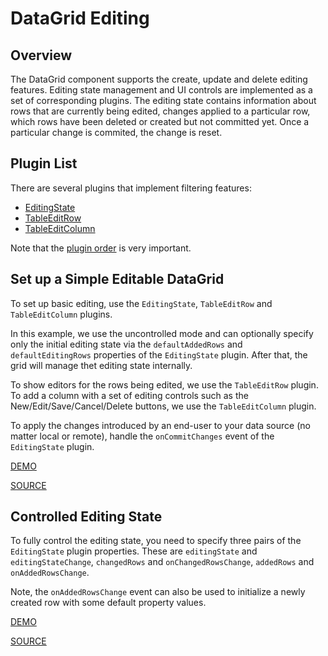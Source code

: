 # DataGrid Editing

## Overview

The DataGrid component supports the create, update and delete editing features. Editing state management and UI controls are implemented as a set of corresponding plugins. The editing state contains information about rows that are currently being edited, changes applied to a particular row, which rows have been deleted or created but not committed yet. Once a particular change is commited, the change is reset.

## Plugin List

There are several plugins that implement filtering features:
- [EditingState](../reference/editing-state.md)
- [TableEditRow](../reference/table-edit-row.md)
- [TableEditColumn](../reference/table-edit-column.md)

Note that the [plugin order](../README.md#plugin-order) is very important.

## Set up a Simple Editable DataGrid

To set up basic editing, use the `EditingState`, `TableEditRow` and `TableEditColumn` plugins.

In this example, we use the uncontrolled mode and can optionally specify only the initial editing state via the `defaultAddedRows` and `defaultEditingRows` properties of the `EditingState` plugin. After that, the grid will manage thet editing state internally.

To show editors for the rows being edited, we use the `TableEditRow` plugin. To add a column with a set of editing controls such as the New/Edit/Save/Cancel/Delete buttons, we use the `TableEditColumn` plugin.

To apply the changes introduced by an end-user to your data source (no matter local or remote), handle the `onCommitChanges` event of the `EditingState` plugin.

[DEMO](http://devexpress.github.io/devextreme-reactive/react/datagrid/demos/#/editing/edit-row)

[SOURCE](https://github.com/DevExpress/devextreme-reactive/tree/master/packages/dx-react-demos/src/bootstrap3/editing/edit-row.jsx)

## Controlled Editing State

To fully control the editing state, you need to specify three pairs of the `EditingState` plugin properties. These are `editingState` and `editingStateChange`, `changedRows` and `onChangedRowsChange`, `addedRows` and `onAddedRowsChange`.

Note, the `onAddedRowsChange` event can also be used to initialize a newly created row with some default property values.

[DEMO](http://devexpress.github.io/devextreme-reactive/react/datagrid/demos/#/editing/edit-row-controlled)

[SOURCE](https://github.com/DevExpress/devextreme-reactive/tree/master/packages/dx-react-demos/src/bootstrap3/editing/edit-row-controlled.jsx)


